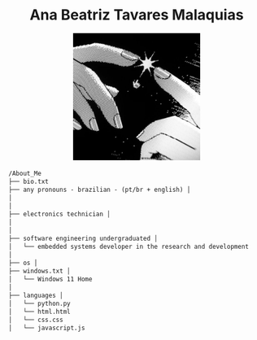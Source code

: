 <table>
  <tr>
      <h1 align="center">Ana Beatriz Tavares Malaquias</h1>
      <p align="center">
        <img src="https://github.com/anabeatm/anabeatm/blob/main/baixados%20(1).jpg" alt="Ana Beatriz" width="250" />
      </p>
    
    /About_Me 
    ├── bio.txt 
    ├── any pronouns - brazilian - (pt/br + english) │ 
    │ 
    │
    ├── electronics technician │ 
    │ 
    │
    ├── software engineering undergraduated │ 
    │   └── embedded systems developer in the research and development 
    │
    ├── os │ 
    ├── windows.txt │
    │   └── Windows 11 Home 
    │
    ├── languages │ 
    │   └── python.py  
    │   └── html.html  
    │   └── css.css  
    │   └── javascript.js  
    
  </tr>
</table>
